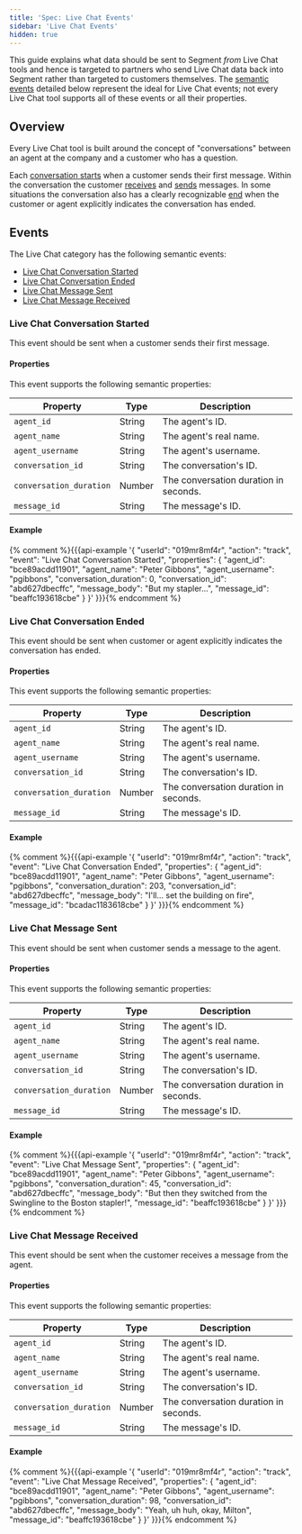 ```yaml
---
title: 'Spec: Live Chat Events'
sidebar: 'Live Chat Events'
hidden: true
---
```


This guide explains what data should be sent to Segment *from* Live Chat tools and hence is targeted to partners who send Live Chat data back into Segment rather than targeted to customers themselves. The [semantic events](/docs/spec/semantic) detailed below represent the ideal for Live Chat events; not every Live Chat tool supports all of these events or all their properties.

## Overview

Every Live Chat tool is built around the concept of "conversations" between an agent at the company and a customer who has a question.

Each [conversation starts](#live-chat-conversation-started) when a customer sends their first message. Within the conversation the customer [receives](#live-chat-message-received) and [sends](#live-chat-message-sent) messages. In some situations the conversation also has a clearly recognizable [end](#live-chat-conversation-ended) when the customer or agent explicitly indicates the conversation has ended.


## Events

The Live Chat category has the following semantic events:

* [Live Chat Conversation Started](#live-chat-conversation-started)
* [Live Chat Conversation Ended](#live-chat-conversation-ended)
* [Live Chat Message Sent](#live-chat-message-sent)
* [Live Chat Message Received](#live-chat-message-received)

### Live Chat Conversation Started

This event should be sent when a customer sends their first message.

#### Properties

This event supports the following semantic properties:

Property                | Type   | Description
--------                | ----   | -----------
`agent_id`              | String | The agent's ID.
`agent_name`            | String | The agent's real name.
`agent_username`        | String | The agent's username.
`conversation_id`       | String | The conversation's ID.
`conversation_duration` | Number | The conversation duration in seconds.
`message_id`            | String | The message's ID.

#### Example

{% comment %}{{{api-example '{
  "userId": "019mr8mf4r",
  "action": "track",
  "event": "Live Chat Conversation Started",
  "properties": {
    "agent_id": "bce89acdd11901",
    "agent_name": "Peter Gibbons",
    "agent_username": "pgibbons",
    "conversation_duration": 0,
    "conversation_id": "abd627dbecffc",
    "message_body": "But my stapler...",
    "message_id": "beaffc193618cbe"
  }
}' }}}{% endcomment %}


### Live Chat Conversation Ended

This event should be sent when customer or agent explicitly indicates the conversation has ended.

#### Properties

This event supports the following semantic properties:

Property                | Type   | Description
--------                | ----   | -----------
`agent_id`              | String | The agent's ID.
`agent_name`            | String | The agent's real name.
`agent_username`        | String | The agent's username.
`conversation_id`       | String | The conversation's ID.
`conversation_duration` | Number | The conversation duration in seconds.
`message_id`            | String | The message's ID.

#### Example

{% comment %}{{{api-example '{
  "userId": "019mr8mf4r",
  "action": "track",
  "event": "Live Chat Conversation Ended",
  "properties": {
    "agent_id": "bce89acdd11901",
    "agent_name": "Peter Gibbons",
    "agent_username": "pgibbons",
    "conversation_duration": 203,
    "conversation_id": "abd627dbecffc",
    "message_body": "I\'ll... set the building on fire",
    "message_id": "bcadac1183618cbe"
  }
}' }}}{% endcomment %}


### Live Chat Message Sent

This event should be sent when customer sends a message to the agent.

#### Properties

This event supports the following semantic properties:

Property                | Type   | Description
--------                | ----   | -----------
`agent_id`              | String | The agent's ID.
`agent_name`            | String | The agent's real name.
`agent_username`        | String | The agent's username.
`conversation_id`       | String | The conversation's ID.
`conversation_duration` | Number | The conversation duration in seconds.
`message_id`            | String | The message's ID.

#### Example

{% comment %}{{{api-example '{
  "userId": "019mr8mf4r",
  "action": "track",
  "event": "Live Chat Message Sent",
  "properties": {
    "agent_id": "bce89acdd11901",
    "agent_name": "Peter Gibbons",
    "agent_username": "pgibbons",
    "conversation_duration": 45,
    "conversation_id": "abd627dbecffc",
    "message_body": "But then they switched from the Swingline to the Boston stapler!",
    "message_id": "beaffc193618cbe"
  }
}' }}}{% endcomment %}


### Live Chat Message Received

This event should be sent when the customer receives a message from the agent.

#### Properties

This event supports the following semantic properties:

Property                | Type   | Description
--------                | ----   | -----------
`agent_id`              | String | The agent's ID.
`agent_name`            | String | The agent's real name.
`agent_username`        | String | The agent's username.
`conversation_id`       | String | The conversation's ID.
`conversation_duration` | Number | The conversation duration in seconds.
`message_id`            | String | The message's ID.

#### Example

{% comment %}{{{api-example '{
  "userId": "019mr8mf4r",
  "action": "track",
  "event": "Live Chat Message Received",
  "properties": {
    "agent_id": "bce89acdd11901",
    "agent_name": "Peter Gibbons",
    "agent_username": "pgibbons",
    "conversation_duration": 98,
    "conversation_id": "abd627dbecffc",
    "message_body": "Yeah, uh huh, okay, Milton",
    "message_id": "beaffc193618cbe"
  }
}' }}}{% endcomment %}
